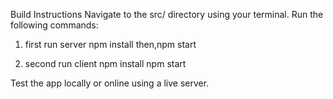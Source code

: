 Build Instructions
Navigate to the src/ directory using your terminal.
Run the following commands:
1) first run server
     npm install
     then,npm start

2) second run client
       npm install
       npm start
   
Test the app locally or online using a live server.
